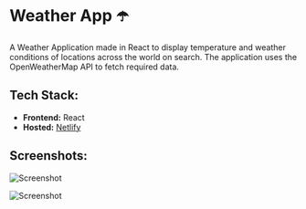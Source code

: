 # Weather App ☂️

A Weather Application made in React to display temperature and weather conditions of locations across the world on search. The application uses the OpenWeatherMap API to fetch required data.


## Tech Stack:

- **Frontend:** React
- **Hosted:** <a href="https://weatherapp-react-sj.netlify.app/">Netlify</a>

## Screenshots:

![Screenshot](https://user-images.githubusercontent.com/56193323/129089087-952f9b44-944f-4fd9-a5e5-1ef890649e03.png)

![Screenshot](https://user-images.githubusercontent.com/56193323/129089097-989e11a8-9990-4013-b39c-298e202a1270.png)
